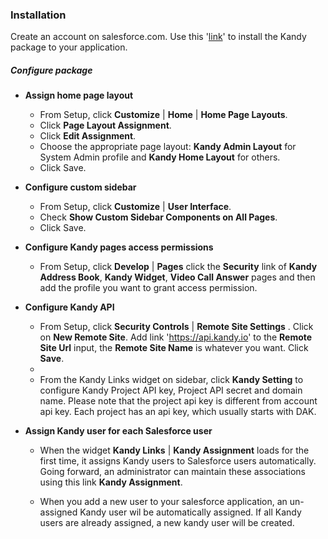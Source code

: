 ### Installation

Create an account on salesforce.com. Use this '[link]' to install the Kandy package to your application.

##### Configure package

- **Assign home page layout**
  - From Setup, click __Customize__ | __Home__ | __Home Page Layouts__.
  - Click __Page Layout Assignment__.
  - Click __Edit Assignment__.
  - Choose the appropriate page layout: __Kandy Admin Layout__ for System Admin profile and __Kandy Home Layout__ for others.
  - Click Save.

- **Configure custom sidebar**
  - From Setup, click __Customize__ | __User Interface__.
  - Check __Show Custom Sidebar Components on All Pages__.
  - Click Save.

- **Configure Kandy pages access permissions**

  - From Setup, click __Develop__ | __Pages__ click the __Security__ link of __Kandy Address Book__, __Kandy Widget__, __Video      Call Answer__ pages and then add the profile you want to grant access permission. 

- **Configure Kandy API**

  - From Setup, click __Security Controls__ | __Remote Site Settings__ . Click on __New Remote Site__. Add link 'https://api.kandy.io' to the __Remote Site Url__ input, the __Remote Site Name__ is whatever you want. Click __Save__. 
  - 
  - From the Kandy Links widget on sidebar, click __Kandy Setting__ to configure Kandy Project API key, Project API secret and domain name. Please note that the project api key is different from account api key. Each project has an api key, which usually starts with DAK.

- **Assign Kandy user for each Salesforce user**

  - When the widget __Kandy Links__ | __Kandy Assignment__ loads for the first time, it assigns Kandy users to Salesforce users automatically. Going forward, an administrator can maintain these associations using this link __Kandy Assignment__.

  - When you add a new user to your salesforce application, an un-assigned Kandy user wil be automatically assigned. If all Kandy users are already assigned, a new kandy user will be created.

[link]: <https://login.salesforce.com/packaging/installPackage.apexp?p0=04t28000000MeJH>
